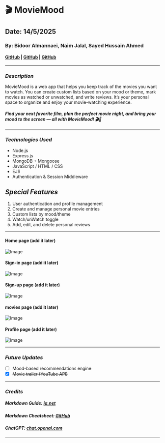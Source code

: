 # 🎬 MovieMood

## Date: 14/5/2025

### By: Bidoor Almannaei, Naim Jalal, Sayed Hussain Ahmed 

#### [GitHub](https://github.com/Bodoorr) | [GitHub](https://github.com/shsasa) | [GitHub](https://github.com/Naimjalal)

---

### **_Description_**


MovieMood is a web app that helps you keep track of the movies you want to watch. You can create custom lists based on your mood or theme, mark movies as watched or unwatched, and write reviews. It’s your personal space to organize and enjoy your movie-watching experience.

#### **_Find your next favorite film, plan the perfect movie night, and bring your mood to the screen — all with MovieMood! 🎬🍿_**

---

### **_Technologies Used_**

- Node.js
- Express.js
- MongoDB + Mongoose
- JavaScript / HTML / CSS
- EJS
- Authentication & Session Middleware

## **_Special Features_**

1. User authentication and profile management
2. Create and manage personal movie entries
3. Custom lists by mood/theme
4. Watch/unWatch toggle
5. Add, edit, and delete personal reviews



---

#### Home page (add it later)

![Image]()

#### Sign-in page (add it later)

![Image]()

#### Sign-up page (add it later)

![Image]()

#### movies page (add it later)

![Image]()

#### Profile page (add it later)

![Image]()

---

### **_Future Updates_**

- [ ] Mood-based recommendations engine
- [x] ~~Movie trailer (YouTube API)~~

---

### **_Credits_**

##### Markdown Guide: [ia.net](https://ia.net/writer/support/general/markdown-guide)

##### Markdown Cheatsheet: [GitHub](https://guides.github.com/pdfs/markdown-cheatsheet-online.pdf)

##### ChatGPT: [chat.openai.com](https://chat.openai.com)

---
